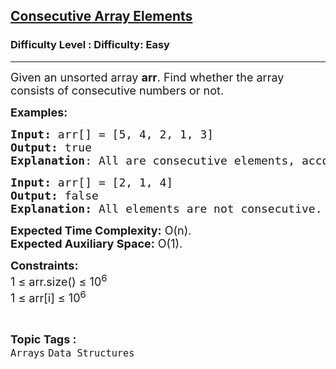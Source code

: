<h2><a href="https://www.geeksforgeeks.org/problems/consecutive-array-elements2711/1">Consecutive Array Elements</a></h2><h3>Difficulty Level : Difficulty: Easy</h3><hr><div class="problems_problem_content__Xm_eO"><p><span style="font-size: 18px;">Given an unsorted array&nbsp;<strong>arr</strong>. Find whether the array consists of consecutive numbers or not.</span></p>
<p><span style="font-size: 18px;"><strong>Examples:</strong></span></p>
<pre><span style="font-size: 18px;"><strong>Input: </strong>arr[] = [5, 4, 2, 1, 3]
<strong>Output:</strong> true
<strong>Explanation</strong>: All are consecutive elements, according to this order 1, 2, 3, 4 and 5.</span></pre>
<pre><span style="font-size: 18px;"><strong>Input:</strong> arr[] = [2, 1, 4]
<strong>Output:</strong> false<br><strong>Explanation: </strong>All elements are not consecutive.</span></pre>
<p><span style="font-size: 18px;"><strong>Expected Time Complexity:</strong>&nbsp;O(n).<br><strong>Expected Auxiliary Space:</strong> O(1).</span></p>
<p><span style="font-size: 18px;"><strong>Constraints:</strong><br>1 ≤ arr.size() ≤ 10<sup>6<br></sup>1 ≤ arr[i] ≤ 10<sup>6</sup><sup><br></sup></span></p></div><br><p><span style=font-size:18px><strong>Topic Tags : </strong><br><code>Arrays</code>&nbsp;<code>Data Structures</code>&nbsp;